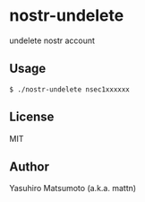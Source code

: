 # nostr-undelete

undelete nostr account

## Usage

```
$ ./nostr-undelete nsec1xxxxxx
```

## License

MIT

## Author

Yasuhiro Matsumoto (a.k.a. mattn)
